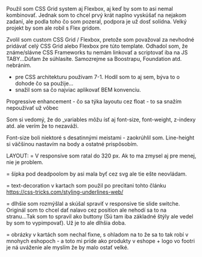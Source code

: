 Použil som CSS Grid system aj Flexbox, aj keď by som to asi nemal kombinovať. Jednak som to chcel prvý krát naplno vyskúšať na nejakom zadaní, ale podla toho čo som pozeral, podpora je už dosť solídna. Velký projekt by som ale robil s Flex gridom.

Zvolil som custom CSS Grid / Flexbox, pretože som považoval za nevhodné pridávať celý CSS Grid alebo Flexbox pre túto template. Odhadol som, že známe/slávne CSS Frameworks tu nemám linkovať a scriptovať iba na JS TABY...Dúfam že súhlasíte. Samozrejme sa Boostrapu, Foundation atd. nebránim.

- pre CSS architekturu používam 7-1. Hodil som to aj sem, býva to o dohode čo sa použije...
- snažil som sa čo najviac aplikovať BEM konvenciu.

Progressive enhancement - čo sa týka layoutu cez float  - to sa snažím nepoužívať už vôbec

Som si vedomý, že do _variables môžu ísť aj font-size, font-weight, z-indexy atd. ale verím že to nezaváži.

Font-size boli niektoré s desatinnými meistami - zaokrúhlil som. 
Line-height si väčšinou nastavím na body a ostatné prispôsobím.


LAYOUT:
= V responsive som ratal do 320 px. Ak to ma zmysel aj pre menej, nie je problem.

= šípka pod deadpoolom by asi mala byť cez svg ale tie ešte neovládam.

= text-decoration v kartach som použil po precitani tohto článku https://css-tricks.com/styling-underlines-web/

= dlhšie som rozmýšlal a skúšal spraviť v responsive tie slide switche. Originál som to chcel dať nalavo cez position ale nehodí sa to na stranu...Tak som to spravil ako buttony (Sú tam iba základné štýly ale vedel by som to vypimpovať). Už je to ale dlhšia doba.


= obrázky v kartách som nechal fixne, s ohladom na to že sa to tak robí v mnohych eshopoch - a toto mi príde ako produkty v eshope + logo vo footri je ná uváženie ale myslím že by malo ostať velké.
